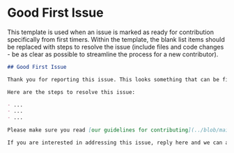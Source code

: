 # Good First Issue

This template is used when an issue is marked as ready for contribution specifically from first timers. Within the template, the blank list items should be replaced with steps to resolve the issue (include files and code changes - be as clear as possible to streamline the process for a new contributor).

```md
## Good First Issue

Thank you for reporting this issue. This looks something that can be fixed by first time contributors to this repository. If you have already made a contribution to this project, please reserve this issue for a new contributor.

Here are the steps to resolve this issue:

- ...
- ...
- ...

Please make sure you read [our guidelines for contributing](../blob/main/CONTRIBUTING.md) and check out the [contributor tool](https://contribute.naomi.lgbt/). If you have any questions about how to resolve this issue, or about the contributing process in general, [join us in our chat room](http://chat.nhcarrigan.com).

If you are interested in addressing this issue, reply here and we can assign the issue to you. If someone is already assigned to the issue, please allow them time to submit a pull request before requesting to be assigned yourself. Issues are typically unassigned after a week of inactivity.
```
